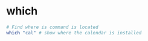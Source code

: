 # which

```sh
# Find where is command is located
which "cal" # show where the calendar is installed
```
